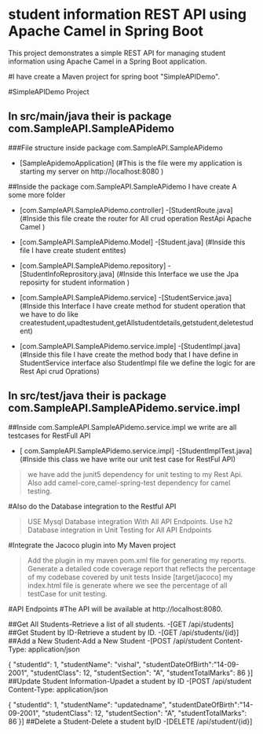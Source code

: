 # student information REST API using Apache Camel in Spring Boot

This project demonstrates a simple REST API for managing student information using Apache Camel in a Spring Boot application.


#I have create a Maven project for spring boot "SimpleAPIDemo".

#SimpleAPIDemo Project 

## In src/main/java their is package com.SampleAPI.SampleAPidemo

###File structure inside package com.SampleAPI.SampleAPidemo

- [SampleApidemoApplication] (#This is the file were my application is starting my server on http://localhost:8080 )

##Inside the package com.SampleAPI.SampleAPidemo I have create A some more folder

- [com.SampleAPI.SampleAPidemo.controller] -[StudentRoute.java] (#Inside this file create the router for All crud operation    	RestApi Apache Camel )


- [com.SampleAPI.SampleAPidemo.Model] -[Student.java] (#Inside this file I have create student entites)

- [com.SampleAPI.SampleAPidemo.repository] -[StudentInfoReprository.java] (#Inside this Interface we use the Jpa reposirty for 	student information )

- [com.SampleAPI.SampleAPidemo.service] -[StudentService.java] (#Inside this Interface I have create method for student operation that we have to do like createstudent,upadtestudent,getAllstudentdetails,getstudent,deletestudent)

- [com.SampleAPI.SampleAPidemo.service.imple] -[StudentImpl.java] (#Inside this file I have create the method body that I have define in StudentService interface also StudentImpl file we define the logic for are Rest Api crud Oprations)

## In src/test/java their is package com.SampleAPI.SampleAPidemo.service.impl
##Inside  com.SampleAPI.SampleAPidemo.service.impl we write are all testcases for RestFull API
- [ com.SampleAPI.SampleAPidemo.service.impl] -[StudentImplTest.java] (#Inside this class we have write our unit test case for RestFul API)

>we have add the junit5 dependency for unit testing to my Rest Api.
>Also add camel-core,camel-spring-test dependency for camel testing.

#Also do the Database integration to the Restful API
>USE Mysql Database integration With All API Endpoints.
>Use h2 Database integration in Unit Testing for All API Endpoints


#Integrate the Jacoco plugin into My Maven project
>Add the plugin in my maven pom.xml file for generating my reports.
> Generate a detailed code coverage report that reflects the percentage of my codebase covered by unit tests
>Inside [target/jacoco] my index.html file is generate where we see the percentage of all testCase for unit testing.


#API Endpoints
#The API will be available at http://localhost:8080.

##Get All Students-Retrieve a list of all students.
-[GET /api/students]
##Get Student by ID-Retrieve a student by ID.
-[GET /api/students/{id}]
##Add a New Student-Add a New Student
-[POST /api/student
Content-Type: application/json

 { 
     "studentId": 1,
	"studentName": "vishal",
    "studentDateOfBirth":"14-09-2001",
	"studentClass": 12,
	"studentSection": "A",
    "studentTotalMarks": 86
 }]
##Update Student Information-Upadet a student by ID
-[POST /api/student
Content-Type: application/json

 { 
     "studentId": 1,
	"studentName": "updatedname",
    "studentDateOfBirth":"14-09-2001",
	"studentClass": 12,
	"studentSection": "A",
    "studentTotalMarks": 86
 }]
##Delete a Student-Delete a student byID
-[DELETE /api/student/{id}]



